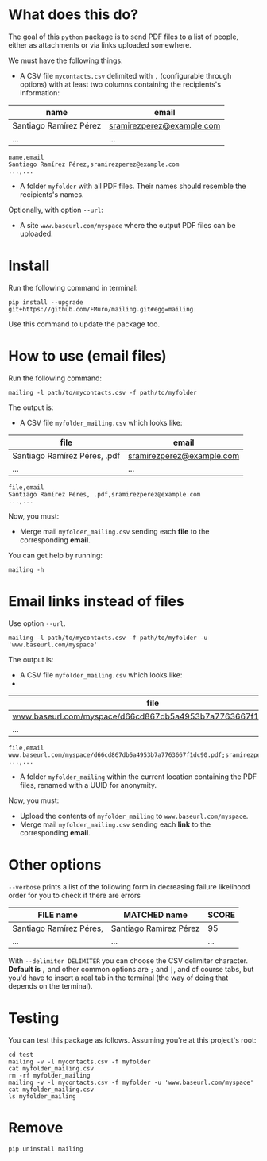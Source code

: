 # What does this do?

The goal of this `python` package is to send PDF files to a list of people, either as attachments or via links uploaded somewhere.

We must have the following things:

- A CSV file `mycontacts.csv` delimited with `,` (configurable through options) with at least two columns containing the recipients's information:

| name                   | email                     |
| ---------------------- | ------------------------- |
| Santiago Ramírez Pérez | sramirezperez@example.com |
| ...                    | ...                       |

```
name,email
Santiago Ramírez Pérez,sramirezperez@example.com
...,...
```

- A folder `myfolder` with all PDF files. Their names should resemble the recipients's names.

Optionally, with option `--url`:

- A site `www.baseurl.com/myspace` where the output PDF files can be uploaded.

# Install

Run the following command in terminal:

```
pip install --upgrade git+https://github.com/FMuro/mailing.git#egg=mailing
```

Use this command to update the package too. 

# How to use (email files)

Run the following command:

```
mailing -l path/to/mycontacts.csv -f path/to/myfolder
```

The output is: 

- A CSV file `myfolder_mailing.csv` which looks like:
  
| file                         | email                     |
| ---------------------------- | ------------------------- |
| Santiago Ramírez Péres, .pdf | sramirezperez@example.com |
| ...                          | ...                       |
  
```
file,email
Santiago Ramírez Péres, .pdf,sramirezperez@example.com
...,...
```

Now, you must:

- Merge mail `myfolder_mailing.csv` sending each **file** to the corresponding **email**.

You can get help by running:

```
mailing -h
```

# Email links instead of files

Use option `--url`. 

```
mailing -l path/to/mycontacts.csv -f path/to/myfolder -u 'www.baseurl.com/myspace'
```

The output is:

- A CSV file `myfolder_mailing.csv` which looks like:
- 
| file                                                         | email                     |
| ------------------------------------------------------------ | ------------------------- |
| www.baseurl.com/myspace/d66cd867db5a4953b7a7763667f1dc90.pdf | sramirezperez@example.com |
| ...                                                          | ...                       |
  
```
file,email
www.baseurl.com/myspace/d66cd867db5a4953b7a7763667f1dc90.pdf;sramirezperez@example.com
...,...
```

- A folder `myfolder_mailing` within the current location containing the PDF files, renamed with a UUID for anonymity.

Now, you must:

- Upload the contents of `myfolder_mailing` to `www.baseurl.com/myspace`.
- Merge mail `myfolder_mailing.csv` sending each **link** to the corresponding **email**.

# Other options

`--verbose` prints a list of the following form in decreasing failure likelihood order for you to check if there are errors

| FILE name               | MATCHED name           | SCORE |
| ----------------------- | ---------------------- | ----- |
| Santiago Ramírez Péres, | Santiago Ramírez Pérez | 95    |
| ...                     | ...                    | ...   |

With `--delimiter DELIMITER` you can choose the CSV delimiter character. **Default is `,`** and other common options are `;` and `|`, and of course tabs, but you'd have to insert a real tab in the terminal (the way of doing that depends on the terminal).

# Testing

You can test this package as follows. Assuming you're at this project's root:

```
cd test
mailing -v -l mycontacts.csv -f myfolder
cat myfolder_mailing.csv
rm -rf myfolder_mailing
mailing -v -l mycontacts.csv -f myfolder -u 'www.baseurl.com/myspace'
cat myfolder_mailing.csv
ls myfolder_mailing

```

# Remove

```
pip uninstall mailing
```